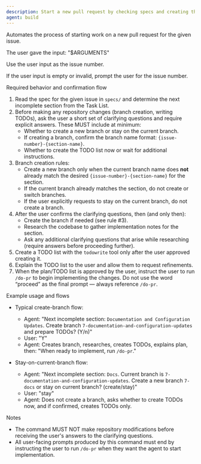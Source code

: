 ```yaml
---
description: Start a new pull request by checking specs and creating the appropriate branch
agent: build
---
```


Automates the process of starting work on a new pull request for the given issue.

The user gave the input: "$ARGUMENTS"

Use the user input as the issue number.

If the user input is empty or invalid, prompt the user for the issue number.

Required behavior and confirmation flow

1. Read the spec for the given issue in `specs/` and determine the next incomplete section from the Task List.
2. Before making any repository changes (branch creation, writing TODOs), ask the user a short set of clarifying questions and require explicit answers. These MUST include at minimum:
   - Whether to create a new branch or stay on the current branch.
   - If creating a branch, confirm the branch name format: `{issue-number}-{section-name}`.
   - Whether to create the TODO list now or wait for additional instructions.
3. Branch creation rules:
   - Create a new branch only when the current branch name does **not** already match the desired `{issue-number}-{section-name}` for the section.
   - If the current branch already matches the section, do not create or switch branches.
   - If the user explicitly requests to stay on the current branch, do not create a branch.
4. After the user confirms the clarifying questions, then (and only then):
   - Create the branch if needed (see rule #3).
   - Research the codebase to gather implementation notes for the section.
   - Ask any additional clarifying questions that arise while researching (require answers before proceeding further).
5. Create a TODO list with the `todowrite` tool only after the user approved creating it.
6. Explain the TODO list to the user and allow them to request refinements.
7. When the plan/TODO list is approved by the user, instruct the user to run `/do-pr` to begin implementing the changes. Do not use the word “proceed” as the final prompt — always reference `/do-pr`.

Example usage and flows

- Typical create-branch flow:
  - Agent: "Next incomplete section: `Documentation and Configuration Updates`. Create branch `7-documentation-and-configuration-updates` and prepare TODOs? (Y/n)"
  - User: "Y"
  - Agent: Creates branch, researches, creates TODOs, explains plan, then: "When ready to implement, run `/do-pr`."

- Stay-on-current-branch flow:
  - Agent: "Next incomplete section: `Docs`. Current branch is `7-documentation-and-configuration-updates`. Create a new branch `7-docs` or stay on current branch? (create/stay)"
  - User: "stay"
  - Agent: Does not create a branch, asks whether to create TODOs now, and if confirmed, creates TODOs only.

Notes

- The command MUST NOT make repository modifications before receiving the user's answers to the clarifying questions.
- All user-facing prompts produced by this command must end by instructing the user to run `/do-pr` when they want the agent to start implementation.
